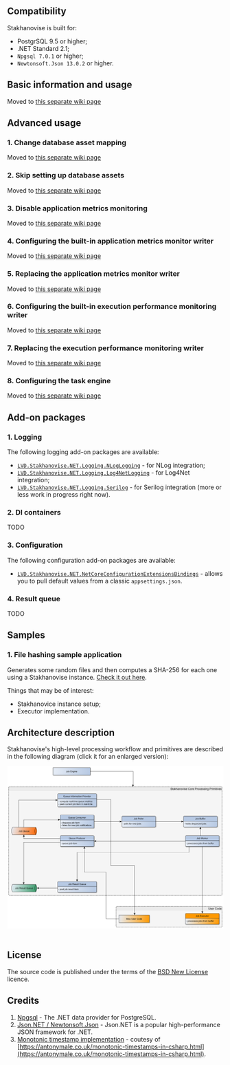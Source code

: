 ## Compatibility

Stakhanovise is built for:
- PostgrSQL 9.5 or higher;
- .NET Standard 2.1;
- `Npgsql 7.0.1` or higher;
- `Newtonsoft.Json 13.0.2` or higher.

## Basic information and usage

Moved to [this separate wiki page](https://github.com/alexboia/Stakhanovise.NET/wiki/Basic-information-and-usage)

## Advanced usage
<a name="sk-advanced-usage"></a>

### 1. Change database asset mapping

Moved to [this separate wiki page](https://github.com/alexboia/Stakhanovise.NET/wiki/Advanced-usage:-Change-database-asset-mapping)

### 2. Skip setting up database assets

Moved to [this separate wiki page](https://github.com/alexboia/Stakhanovise.NET/wiki/Advanced-usage:-Skip-setting-up-database-assets)

### 3. Disable application metrics monitoring

Moved to [this separate wiki page](https://github.com/alexboia/Stakhanovise.NET/wiki/Advanced-usage:-Disable-application-metrics-monitoring)

### 4. Configuring the built-in application metrics monitor writer

Moved to [this separate wiki page](https://github.com/alexboia/Stakhanovise.NET/wiki/Advanced-usage:-Configuring-the-built-in-application-metrics-monitor-writer)

### 5. Replacing the application metrics monitor writer

Moved to [this separate wiki page](https://github.com/alexboia/Stakhanovise.NET/wiki/Advanced-usage:-Replacing-the-application-metrics-monitor-writer)

### 6. Configuring the built-in execution performance monitoring writer

Moved to [this separate wiki page](https://github.com/alexboia/Stakhanovise.NET/wiki/Advanced-usage:-Configuring-the-built-in-execution-performance-monitoring-writer)

### 7. Replacing the execution performance monitoring writer

Moved to [this separate wiki page](https://github.com/alexboia/Stakhanovise.NET/wiki/Advanced-usage:-Replacing-the-execution-performance-monitoring-writer)

### 8. Configuring the task engine

Moved to [this separate wiki page](https://github.com/alexboia/Stakhanovise.NET/wiki/Advanced-usage:--Configuring-the-task-engine)

## Add-on packages

### 1. Logging

The following logging add-on packages are available:
- [`LVD.Stakhanovise.NET.Logging.NLogLogging`](https://github.com/alexboia/Stakhanovise.NET/tree/master/LVD.Stakhanovise.NET.Logging.NLogLogging) - for NLog integration;
- [`LVD.Stakhanovise.NET.Logging.Log4NetLogging`](https://github.com/alexboia/Stakhanovise.NET/tree/master/LVD.Stakhanovise.NET.Logging.Log4NetLogging) - for Log4Net integration;
- [`LVD.Stakhanovise.NET.Logging.Serilog`](https://github.com/alexboia/Stakhanovise.NET/tree/master/LVD.Stakhanovise.NET.Logging.Serilog) - for Serilog integration (more or less work in progress right now).


### 2. DI containers

TODO

### 3. Configuration

The following configuration add-on packages are available:
- [`LVD.Stakhanovise.NET.NetCoreConfigurationExtensionsBindings`](https://github.com/alexboia/Stakhanovise.NET/tree/master/LVD.Stakhanovise.NET.NetCoreConfigurationExtensionsBindings) - allows you to pull default values from a classic `appsettings.json`.

### 4. Result queue

TODO

## Samples

### 1. File hashing sample application

Generates some random files and then computes a SHA-256 for each one using a Stakhanovise instance. 
[Check it out here](https://github.com/alexboia/Stakhanovise.NET/tree/master/LVD.Stakhanovise.NET.Samples.FileHasher).

Things that may be of interest:
- Stakhanovice instance setup;
- Executor implementation.

## Architecture description
<a name="sk-architecture-description"></a>

Stakhanovise's high-level processing workflow and primitives are described in the following diagram (click it for an enlarged version):

<p align="center">
   <img align="center" width="870" src="https://github.com/alexboia/Stakhanovise.NET/blob/master/_Docs/overall-arch-diagram.png?raw=true" style="margin-bottom: 20px; margin-right: 20px;" />
</p>

## License

The source code is published under the terms of the [BSD New License](https://opensource.org/licenses/BSD-3-Clause) licence.

## Credits

1. [Npgsql](https://github.com/npgsql/npgsql) - The .NET data provider for PostgreSQL. 
2. [Json.NET / Newtonsoft.Json](https://github.com/JamesNK/Newtonsoft.Json) - Json.NET is a popular high-performance JSON framework for .NET.
3. [Monotonic timestamp implementation](https://github.com/alexboia/Stakhanovise.NET/blob/master/LVD.Stakhanovise.NET/Model/MonotonicTimestamp.cs) - coutesy of [https://antonymale.co.uk/monotonic-timestamps-in-csharp.html](https://antonymale.co.uk/monotonic-timestamps-in-csharp.html).
